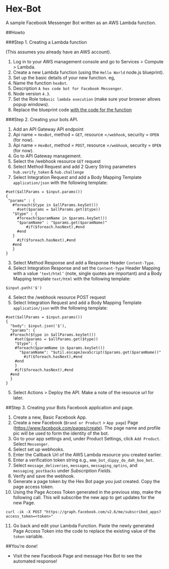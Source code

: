 # Hex-Bot
A sample Facebook Messenger Bot written as an AWS Lambda function.



##Howto

###Step 1.  Creating a Lambda function

(This assumes you already have an AWS account).

1. Log in to your AWS management console and go to Services > Compute > Lambda.
2. Create a new Lambda function (using the `Hello World` node.js blueprint).
3. Set up the basic details of your new function. eg,
  1. Name the function `hexBot`.
  2. Description `A hex code bot for Facebook Messenger`.
  3. Node version `4.3`.
  4. Set the Role to`Basic lambda execution` (make sure your browser allows popup windows).
4. Replace the blueprint code [with the code for the function](/blob/master/index.js)



###Step 2. Creating your bots API.

1. Add an API Gateway API endpoint
  1. Api name = `HexBot`, method = `GET`, resource =`/webhook`, security = `OPEN` (for now).
  2. Api name = `HexBot`, method = `POST`, resource =`/webhook`, security = `OPEN` (for now).
2. Go to API Gateway management.
3. Select the /webhook resource `GET` request
  1. Select Method Request and add 2 Query String parameters `hub.verify_token` & `hub.challenge`
  2. Select Integration Request and add a Body Mapping Template `application/json` with the following template:

   ```node
   #set($allParams = $input.params())
   {
    "params" : {
      #foreach($type in $allParams.keySet())
        #set($params = $allParams.get($type))
      "$type" : {
        #foreach($paramName in $params.keySet())
        "$paramName" : "$params.get($paramName)"
            #if($foreach.hasNext),#end
        #end
      }
        #if($foreach.hasNext),#end
      #end
      }
   }
   ```

  3.  Select Method Response and add a Response Header `Content-Type`.
  4. Select Integration Response and set the `Content-Type` Header Mapping with a value `‘text/html’` (note, single quotes are important) and a Body Mapping template `text/html` with the following template:

   ```node
   $input.path('$')
   ```

4. Select the /webhook resource POST request
  1. Select Integration Request and add a Body Mapping Template `application/json` with the following template:
   ```node
   #set($allParams = $input.params())
   {
     "body": $input.json('$'),
     "params": {
     #foreach($type in $allParams.keySet())
       #set($params = $allParams.get($type))
       "$type": {
       #foreach($paramName in $params.keySet())
         "$paramName": "$util.escapeJavaScript($params.get($paramName))"
           #if($foreach.hasNext),#end
       #end
       }
       #if($foreach.hasNext),#end
     #end
     }
   }
   ```

5. Select Actions > Deploy the API. Make a note of the resource url for later.



##Step 3. Creating your Bots Facebook application and page.

1. Create a new, Basic Facebook App.
2. Create a new Facebook (`Brand or Product` > `App page`) Page (https://www.facebook.com/pages/create). The page name and profile pic will be used to form the identity of the bot.
3. Go to your app settings and, under Product Settings, click `Add Product`. Select `Messenger`.
4. Select set up webhooks.
5. Enter the Callback Url of the AWS Lambda resource you created earlier.
6. Enter a verification token string e.g., `mmm_bot_dippy_do_dah_boo_bot`.
7. Select `message_deliveries`, `messages`, `messaging_optins`, and `messaging_postbacks` under *Subscription Fields*.
8. Verify and save the webhook.
9. Generate a page token by the Hex Bot page you just created.  Copy the page access token.
10. Using the Page Access Token generated in the previous step, make the following call. This will subscribe the new app to get updates for the new Page.

   ```node
   curl -ik -X POST "https://graph.facebook.com/v2.6/me/subscribed_apps?access_token=<token>"
   ```

11. Go back and edit your Lambda Function. Paste the newly generated Page Access Token into the code to replace the existing value of the `token` variable.


##You’re done!
- Visit the new Facebook Page and message Hex Bot to see the automated response!
